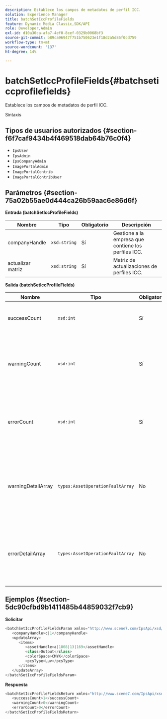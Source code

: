 ```yaml
---
description: Establece los campos de metadatos de perfil ICC.
solution: Experience Manager
title: batchSetIccProfileFields
feature: Dynamic Media Classic,SDK/API
role: Developer,Admin
exl-id: d10a30ca-afa7-4ef0-8cef-0329b0068bf3
source-git-commit: b89ca96947f751b750623e1f18d2a5d86f0cd759
workflow-type: tm+mt
source-wordcount: '137'
ht-degree: 14%

---
```


# batchSetIccProfileFields{#batchseticcprofilefields}

Establece los campos de metadatos de perfil ICC.

Sintaxis

## Tipos de usuarios autorizados {#section-f6f7caf9434b4f469518dab64b76c0f4}

* `IpsUser`
* `IpsAdmin`
* `IpsCompanyAdmin`
* `ImagePortalAdmin`
* `ImagePortalContrib`
* `ImagePortalContribUser`

## Parámetros {#section-75a02b55ae0d444ca26b59aac6e86d6f}

**Entrada (batchSetIccProfileFields)**

| Nombre | Tipo | Obligatorio | Descripción |
|---|---|---|---|
| companyHandle | `xsd:string` | Sí | Gestione a la empresa que contiene los perfiles ICC. |
| actualizar matriz | `xsd:string` | Sí | Matriz de actualizaciones de perfiles ICC. |

**Salida (batchSetIccProfileFields)**

| Nombre | Tipo | Obligatorio | Descripción |
|---|---|---|---|
| successCount | `xsd:int` | Sí | Número de campos de perfil ICC establecidos correctamente. |
| warningCount | `xsd:int` | Sí | Número de advertencias generadas cuando la operación intentó establecer los campos de perfil ICC. |
| errorCount | `xsd:int` | Sí | Número de errores generados cuando la operación intentó establecer los campos de perfil ICC. |
| warningDetailArray | `types:AssetOperationFaultArray` | No | Matriz de detalles asociados con los recursos que generaron advertencias cuando la operación intentó aplicar las actualizaciones. |
| errorDetailArray | `types:AssetOperationFaultArray` | No | Matriz de detalles asociados con los recursos que generaron errores cuando la operación intentó aplicar las actualizaciones. |

## Ejemplos {#section-5dc90cfbd9b1411485b44859032f7cb9}

**Solicitar**

```java {.line-numbers}
<batchSetIccProfileFieldsParam xmlns="http://www.scene7.com/IpsApi/xsd/2009-07-31">
   <companyHandle>c|1</companyHandle>
   <updateArray>
      <items>
         <assetHandle>a|1808|13|169</assetHandle>
         <class>Output</class>
         <colorSpace>CMYK</colorSpace>
         <pcsType>Luv</pcsType>
      </items>
   </updateArray>
</batchSetIccProfileFieldsParam>
```

**Respuesta**

```java {.line-numbers}
<batchSetIccProfileFieldsReturn xmlns="http://www.scene7.com/IpsApi/xsd/2009-07-31">
   <successCount>1</successCount>
   <warningCount>0</warningCount>
   <errorCount>0</errorCount>
</batchSetIccProfileFieldsReturn>
```
